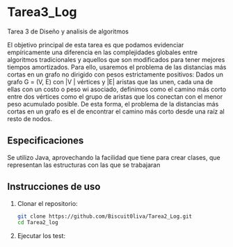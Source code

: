 # Tarea3_Log

Tarea 3 de Diseño y analisis de algoritmos

El objetivo principal de esta tarea es que podamos evidenciar empíricamente una diferencia en
las complejidades globales entre algoritmos tradicionales y aquellos que son modificados para tener
mejores tiempos amortizados. Para ello, usaremos el problema de las distancias más cortas en un
grafo no dirigido con pesos estrictamente positivos: Dados un grafo G = (V, E) con |V | vértices y |E|
aristas que las unen, cada una de ellas con un costo o peso wi asociado, definimos como el camino
más corto entre dos vértices como el grupo de aristas que los conectan con el menor peso acumulado
posible. De esta forma, el problema de la distancias más cortas en un grafo es el de encontrar el
camino más corto desde una raíz al resto de nodos.

## Especificaciones

Se utilizo Java, aprovechando la facilidad que tiene para crear clases, que representan las estructuras con las que se trabajaran

## Instrucciones de uso

1. Clonar el repositorio:
   ```sh
   git clone https://github.com/Biscuit0liva/Tarea2_Log.git
   cd Tarea2_log
   ```
2. Ejecutar los test:

```sh

```
